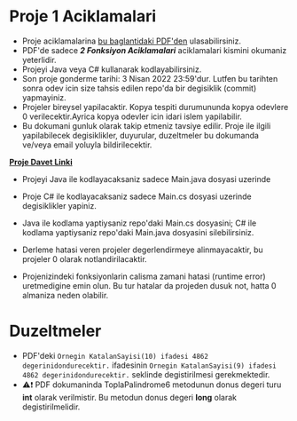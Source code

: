# Proje 1 Aciklamalari

* Proje aciklamalarina [bu baglantidaki PDF'den](https://raw.githubusercontent.com/gusanmaz/OOP_CSharp_Alistirmalari/master/Programlama_temelleri.pdf) ulasabilirsiniz.
* PDF'de sadece ***2  Fonksiyon Aciklamalari*** aciklamalari kismini okumaniz yeterlidir.
* Projeyi Java veya C# kullanarak kodlayabilirsiniz.
* Son proje gonderme tarihi: 3 Nisan 2022 23:59'dur. Lutfen bu tarihten sonra odev icin size tahsis edilen repo'da bir degisiklik (commit) yapmayiniz.
* Projeler bireysel yapilacaktir. Kopya tespiti durumununda kopya odevlere 0 verilecektir.Ayrica kopya odevler icin idari islem yapilabilir. 
* Bu dokumani gunluk olarak takip etmeniz tavsiye edilir. Proje ile ilgili yapilabilecek degisiklikler, duyurular, duzeltmeler bu dokumanda ve/veya email yoluyla bildirilecektir.


[**Proje Davet Linki**](https://classroom.github.com/a/rzlSOwsh)

* Projeyi Java ile kodlayacaksaniz sadece Main.java dosyasi uzerinde
* Proje C# ile kodlayacaksaniz sadece Main.cs dosyasi uzerinde
degisiklikler yapiniz.

* Java ile kodlama yaptiysaniz repo'daki Main.cs dosyasini; C# ile kodlama yaptiysaniz repo'daki Main.java dosyasini silebilirsiniz.
* Derleme hatasi veren projeler degerlendirmeye alinmayacaktir, bu projeler 0 olarak notlandirilacaktir.
* Projenizindeki fonksiyonlarin calisma zamani hatasi (runtime error) uretmedigine emin olun. Bu tur hatalar da projeden dusuk not, hatta 0 almaniza neden olabilir. 

# Duzeltmeler

* PDF'deki `Ornegin KatalanSayisi(10) ifadesi 4862 degerinidondurecektir.` ifadesinin `Ornegin KatalanSayisi(9) ifadesi 4862 degerinidondurecektir.` seklinde degistirilmesi gerekmektedir.
* :warning::exclamation: PDF dokumaninda ToplaPalindrome6 metodunun donus degeri turu **int** olarak verilmistir. Bu metodun donus degeri **long** olarak degistirilmelidir.

 






